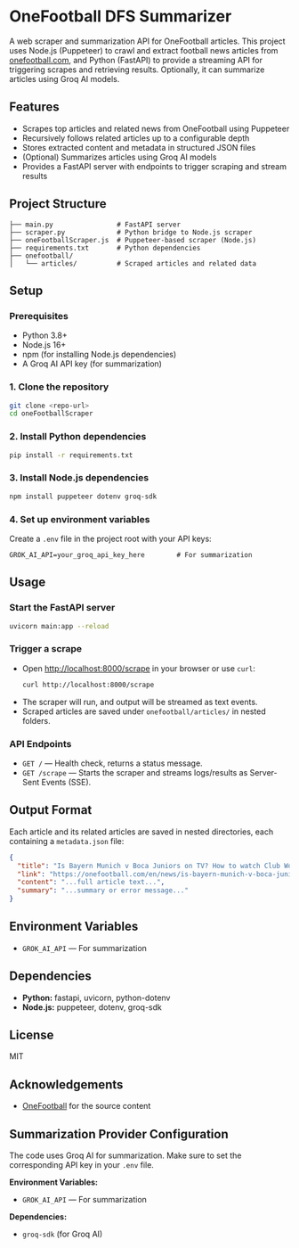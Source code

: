# OneFootball DFS Summarizer

A web scraper and summarization API for OneFootball articles. This project uses Node.js (Puppeteer) to crawl and extract football news articles from [onefootball.com](https://onefootball.com), and Python (FastAPI) to provide a streaming API for triggering scrapes and retrieving results. Optionally, it can summarize articles using Groq AI models.

## Features
- Scrapes top articles and related news from OneFootball using Puppeteer
- Recursively follows related articles up to a configurable depth
- Stores extracted content and metadata in structured JSON files
- (Optional) Summarizes articles using Groq AI models
- Provides a FastAPI server with endpoints to trigger scraping and stream results

## Project Structure
```
├── main.py                # FastAPI server
├── scraper.py             # Python bridge to Node.js scraper
├── oneFootballScraper.js  # Puppeteer-based scraper (Node.js)
├── requirements.txt       # Python dependencies
├── onefootball/
│   └── articles/          # Scraped articles and related data
```

## Setup

### Prerequisites
- Python 3.8+
- Node.js 16+
- npm (for installing Node.js dependencies)
- A Groq AI API key (for summarization)

### 1. Clone the repository
```bash
git clone <repo-url>
cd oneFootballScraper
```

### 2. Install Python dependencies
```bash
pip install -r requirements.txt
```

### 3. Install Node.js dependencies
```bash
npm install puppeteer dotenv groq-sdk
```

### 4. Set up environment variables
Create a `.env` file in the project root with your API keys:
```
GROK_AI_API=your_groq_api_key_here        # For summarization
```

## Usage

### Start the FastAPI server
```bash
uvicorn main:app --reload
```

### Trigger a scrape
- Open [http://localhost:8000/scrape](http://localhost:8000/scrape) in your browser or use `curl`:
  ```bash
  curl http://localhost:8000/scrape
  ```
- The scraper will run, and output will be streamed as text events.
- Scraped articles are saved under `onefootball/articles/` in nested folders.

### API Endpoints
- `GET /` — Health check, returns a status message.
- `GET /scrape` — Starts the scraper and streams logs/results as Server-Sent Events (SSE).

## Output Format
Each article and its related articles are saved in nested directories, each containing a `metadata.json` file:

```json
{
  "title": "Is Bayern Munich v Boca Juniors on TV? How to watch Club World Cup game for free",
  "link": "https://onefootball.com/en/news/is-bayern-munich-v-boca-juniors-on-tv-how-to-watch-club-world-cup-game-for-free-41268431",
  "content": "...full article text...",
  "summary": "...summary or error message..."
}
```

## Environment Variables
- `GROK_AI_API` — For summarization

## Dependencies
- **Python:** fastapi, uvicorn, python-dotenv
- **Node.js:** puppeteer, dotenv, groq-sdk

## License
MIT

## Acknowledgements
- [OneFootball](https://onefootball.com) for the source content

## Summarization Provider Configuration

The code uses Groq AI for summarization. Make sure to set the corresponding API key in your `.env` file.

**Environment Variables:**
- `GROK_AI_API` — For summarization

**Dependencies:**
- `groq-sdk` (for Groq AI) 
